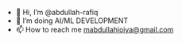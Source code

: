 - 👋 Hi, I’m @abdullah-rafiq
- 👀 I’m doing AI/ML DEVELOPMENT 
- 📫 How to reach me mabdullahjoiya@gmail.com

<!---
abdullah-rafiq/abdullah-rafiq is a ✨ special ✨ repository because its `README.md` (this file) appears on your GitHub profile.
You can click the Preview link to take a look at your changes.
--->
